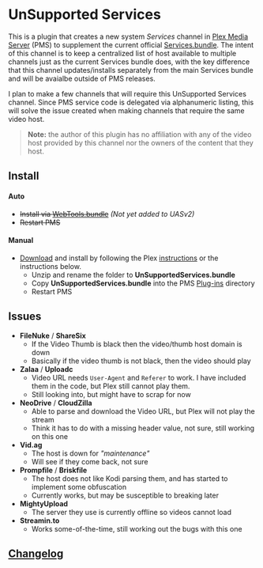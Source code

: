 UnSupported Services
====================

This is a plugin that creates a new system _Services_ channel in [Plex Media Server](https://plex.tv/) (PMS) to supplement the current official [Services.bundle](https://github.com/plexinc-plugins/Services.bundle).  The intent of this channel is to keep a centralized list of host available to multiple channels just as the current Services bundle does, with the key difference that this channel updates/installs separately from the main Services bundle and will be avaialbe outside of PMS releases.

I plan to make a few channels that will require this UnSupported Services channel.  Since PMS service code is delegated via alphanumeric listing, this will solve the issue created when making channels that require the same video host.

> **Note:** the author of this plugin has no affiliation with any of the video host provided by this channel nor the owners of the content that they host.

## Install

#### Auto
- ~~Install via [WebTools.bundle](https://github.com/dagalufh/WebTools.bundle)~~  _(Not yet added to UASv2)_
- ~~Restart PMS~~

#### Manual

- [Download](https://github.com/Twoure/UnSupportedServices.bundle/archive/master.zip) and install by following the Plex [instructions](https://support.plex.tv/hc/en-us/articles/201187656-How-do-I-manually-install-a-channel-) or the instructions below.
  - Unzip and rename the folder to **UnSupportedServices.bundle**
  - Copy **UnSupportedServices.bundle** into the PMS [Plug-ins](https://support.plex.tv/hc/en-us/articles/201106098-How-do-I-find-the-Plug-Ins-folder-) directory
  - Restart PMS

## Issues

- **FileNuke** / **ShareSix**
  - If the Video Thumb is black then the video/thumb host domain is down
  - Basically if the video thumb is not black, then the video should play
- **Zalaa** / **Uploadc**
  - Video URL needs `User-Agent` and `Referer` to work.  I have included them in the code, but Plex still cannot play them.
  - Still looking into, but might have to scrap for now
- **NeoDrive** / **CloudZilla**
  - Able to parse and download the Video URL, but Plex will not play the stream
  - Think it has to do with a missing header value, not sure, still working on this one
- **Vid.ag**
  - The host is down for _"maintenance"_
  - Will see if they come back, not sure
- **Prompfile** / **Briskfile**
  - The host does not like Kodi parsing them, and has started to implement some obfuscation
  - Currently works, but may be susceptible to breaking later
- **MightyUpload**
  - The server they use is currently offline so videos cannot load
- **Streamin.to**
  - Works some-of-the-time, still working out the bugs with this one

## [Changelog](Changelog.md#changelog)
